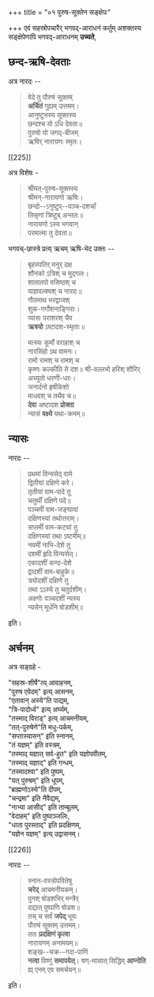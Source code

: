+++
title = "०१ पुरुष-सूक्तेन सङ्क्षेपः"

+++
एवं सहस्रोपचारैर् भगवद्-आराधनं कर्तुम् अशक्तस्य  
सङ्क्षेपेणापि भगवद्-आराधनम् **उच्यते**,

## छन्द-ऋषि-देवताः
अत्र नारदः --

> वेदे तु पौरुषं सूक्तम्  
**अर्चितं** गुह्यम् उत्तमम्।  
आनुष्टुभस्य सूक्तस्य  
छन्दश्च यो ऽधि देवता॥  
पुरुषो यो जगद्-बीजम्  
ऋषिर् नारायणः स्मृतः।

[[225]]

अत्र विशेषः -

> श्रीमत्-पुरुष-सूक्तस्य  
श्रीमन्-नारायणो ऋषिः।  
छन्दो--ऽनुष्टुप्--पञ्च-दशर्चां  
तिसृणां त्रिष्टुब् अन्ततः॥  
नारायणो ऽस्य भगवान्  
परमात्मा तु देवता॥

भगवच्-छास्त्रे प्रत्य् ऋचम् ऋषि-भेद उक्तः --

> बृहस्पतिर् मनुर् दक्ष  
शौनको ऽत्रिश् च मुद्गलः।  
शातातपो वसिष्ठश् च  
याज्ञवल्क्यश् च नारदः॥  
गौतमाथ भरद्वाजश्  
शुक-गर्गोशनाङ्गिराः।  
व्यासः पराशरश् चैव  
**ऋषयो** ऽष्टादश-स्मृताः॥
>
> मत्स्यः कूर्मो वराहाश् च  
नारसिंहो ऽथ वामनः।  
रामो रामश् च रामश् च  
कृष्णः कल्कीति ते दश॥
श्री-वल्लभो हरिश् शौरिर्  
अच्युतो धरणी-धरः।  
जनार्दनो हृषीकेशो  
माधवश् च तथैव च॥  
**देवा** अष्टादश **प्रोक्ता**  
न्यासं **वक्ष्ये** यथा-क्रमम्॥

## न्यासः
नारदः --

> प्रथमां विन्यसेद् वामे  
द्वितीयां दक्षिणे करे।  
तृतीयां वाम-पादे तु  
चतुर्थीं दक्षिणे पदे॥  
पञ्चमीं वाम-जङ्घायां  
दक्षिणस्यां तथोत्तराम्।  
सप्तमीं वाम-कट्यां तु  
दक्षिणस्यां तथा ऽष्टमीम्॥  
नवमीं नाभि-देशे तु  
दशमीं हृदि विन्यसेत्।  
एकादशीं कण्ठ-देशे  
द्वादशीं वाम-बाहुके॥  
त्रयोदशीं दक्षिणे तु  
तथा ऽऽस्ये तु चतुर्दशीम्।  
अक्ष्णोः पञ्चदशीं न्यस्य  
न्यसेन् मूर्धनि षोडशीम्॥

इति।

## अर्चनम्
अत्र सङ्ग्रहे -

"सहस्र-शीर्षे"त्य् आवाहनम्,  
"पुरुष एवेदम्" इत्य् आसनम्,  
"एतावान् अस्ये"ति पाद्यम्,  
"त्रि-पादोर्ध्व" इत्य् अर्घ्यम्,  
"तस्माद् विराड्" इत्य् आचमनीयम्,  
"तत्-पुरुषेणे"ति मधु-पर्कम्,  
"सप्तास्यासन्" इति स्नानम्,  
"तं यज्ञम्" इति वस्त्रम्,  
"तस्माद् यज्ञात् सर्व-हुत" इति यज्ञोपवीतम्,  
"तस्माद् यज्ञाद्" इति गन्धम्,  
"तस्मादश्वा" इति पुष्पम्,  
"यत् पुरुषम्" इति धूपम्,  
"ब्राह्मणोऽस्ये"ति दीपम्,  
"चन्द्रमा" इति नैवैद्यम्,  
"नाभ्या आसीद्" इति ताम्बूलम्,  
"वेदाहम्" इति पुष्पाञ्जलिः,  
"धाता पुरस्ताद्" इति प्रदक्षिणम्,  
"यज्ञेन यज्ञम्" इत्य् उद्वासनम्।

[[226]]

नारदः --

> स्नान-वस्त्रोपवितेषु  
**चरेद्** आचमनीयकम्।  
पुनश् षोडशभिर् मन्त्रैर्  
दद्यात् पुष्पाणि षोडश॥  
तच् च सर्वं **जपेद्** भूयः  
पौरुषं सूक्तम् उत्तमम्।  
ततः **प्रदक्षिणं कृत्वा**  
नारायणम् अनामयम्॥  
शङ्ख--चक्र--गदा-पाणिं  
**नत्वा** विष्णुं **समापयेत्**।
षण्-मासात् सिद्धिम् **आप्नोति**  
ह्य् एनम् एव समर्चयन्॥

इति।
